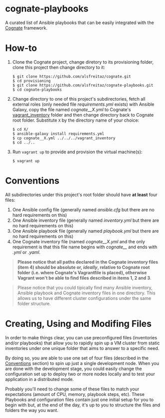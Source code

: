 # cognate-playbooks

A curated list of Ansible playbooks that can be easily integrated with the [Cognate](https://github.com/alsfreitaz/cognate) framework.

# How-to

1. Clone the Cognate project, change diretory to its provisioning folder, clone this project then change directory to it:

    ```
    $ git clone https://github.com/alsfreitaz/cognate.git
    $ cd provisioning
    $ git clone https://github.com/alsfreitaz/cognate-playbooks.git
    $ cd cognate-playbooks
    ```
    
2. Change directory to one of this project's subdirectories, fetch all external roles (only needed file *requirements.yml* exists) with Ansible Galaxy, copy the file named *cognate__X.yml* to Cognate's [vagrant_inventory](https://github.com/alsfreitaz/cognate/tree/master/vagrant_inventory) folder and then change directory back to Cognate root folder. Substitute `X` by the directory name of your choice:

    ```
    $ cd X/
    $ ansible-galaxy install requirements.yml
    $ cp cognate__X.yml ../../../vagrant_inventory
    $ cd ../..
    ```
    
3. Run `vagrant up` to provide and provision the virtual machine(s):

    ```
    $ vagrant up
    ```

# Conventions

All subdirectories under this project's root folder should have **at least** four files:

1. One Ansible config file (generally named *ansible.cfg* but there are no hard requirements on this)
2. One Ansible inventory file (generally named *inventory.yml* but there are no hard requirements on this)
3. One Ansible playbook file (generally named *playbook.yml* but there are no hard requirements on this)
4. One Cognate inventory file (named  *cognate__X.yml* and the only requirement is that this file name begins with *cognate__* and ends with *.yml* or *.yaml*.

> **Please notice that all paths declared in the Cognate inventory files (item 4) should be absolute or, *ideally*, relative to Cognate root folder (i.e. where Cognate's Vagrantfile is placed), otherwise Vagrant won't be able to find files described in items 1, 2 and 3**.

> Please notice that you could tipically find many Ansible inventory, Ansible playbook and Cognate inventory files in one directory. This allows us to have different cluster configurations under the same folder structure.

# Creating, Using and Modifing Files

In order to make things clear, you can use preconfigured files (inventories and/or playbooks) that allow you to rapidly spin up a VM cluster from static inventories under one unique folder that aims to answer to a specific need. 

By doing so, you are able to use one set of four files (described in the [Conventions](#conventions) section) to spin up just a single development node. When you are done with the development stage, you could easily change the configuration set up to deploy two or more nodes locally and to test your application in a distributed mode.

Probably you'll need to change some of these files to match your expectations (amount of CPU, memory, playbook steps, etc). These Playbooks and configuration files contain just one initial setup for you to begin with but, at the end of the day, it's up to you to structure the files and folders the way you want.

